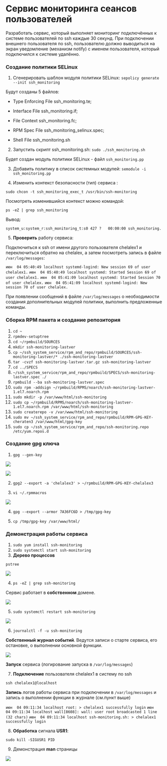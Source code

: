 # Сервис мониторинга сеансов пользователей

Разработать сервис, который выполняет мониторинг подключённых к системе пользователей по ssh каждые 30 секунд. При подключении внешнего пользователя по ssh, пользователю должно выводиться на экран уведомление (механизм notify) с именем пользователя, который подключился к системе удалённо.

### Создание политики SELinux

1. Сгенерировать шаблон модуля политики SELinux: `sepolicy generate --init ssh_monitoring`

Будут созданы 5 файлов:

- Type Enforcing File ssh_monitoring.te;

- Interface File ssh_monitoring.if;

- File Context ssh_monitoring.fc;

- RPM Spec File ssh_monitoring_selinux.spec;

- Shell File ssh_monitoring.sh

2. Запустить скрипт ssh_monitoring.sh:
   `sudo ./ssh_monitoring.sh`

Будет создан модуль политики SELinux - файл `ssh_monitoring.pp`

3. Добавить политику в список системных модулей:
   `semodule -i ssh_monitoring.pp`

4. Изменить контекст безопасности (тип) сервиса :

`sudo chcon -t ssh_monitoring_exec_t /usr/bin/ssh-monitoring`

Посмотреть изменившийся контекст можно командой:

`ps -eZ | grep ssh_monitoring`

Вывод:

``system_u:system_r:ssh_monitoring_t:s0 427 ?   00:00:00 ssh_monitoring.``

5.  **Проверить** работу сервиса:

Подключиться к ssh от имени другого пользователя chelalex1 и переключиться обратно на chelalex, а затем посмотреть запись в файле `/var/log/messages`:

``июн  04 05:40:49 localhost systemd-logind: New session 69 of user chelalex1.``
``июн  04 05:40:49 localhost systemd: Started Session 69 of user chelalex1.``
``июн  04 05:41:09 localhost systemd: Started Session 70 of user chelalex.``
``июн  04 05:41:09 localhost systemd-logind: New session 70 of user chelalex.``

При появлении сообщений в файле `/var/log/messages` о необходимости создания дополнительных модулей политики, выполнить предложенные команды.

### Сборка RPM пакета и создание репозитория

1. `cd ~`
2. `rpmdev-setuptree`
3. `cd ~/rpmbuild/SOURCES`
4. `mkdir ssh-monitoring-lastver`
5. `cp ~/ssh_system_service/rpm_and_repo/rpmbuild/SOURCES/ssh-monitoring-lastver/* ./ssh-monitoring-lastver`
6. `tar -cvzf ssh-monitoring-lastver.tar.gz ssh-monitoring-lastver`
7. `cd ../SPECS`
8. `~/ssh_system_service/rpm_and_repo/rpmbuild/SPECS/ssh-monitoring-lastver.spec ./`
9. `rpmbuild --ba ssh-monitoring-lastver.spec`
10. `sudo rpm -addsign ~/rpmbuild/RPMS/noarch/ssh-monitoring-lastver-1.el7.noarch.rpm`
11. `sudo mkdir -p /var/www/html/ssh-monitoring`
12. `sudo cp ~/rpmbuild/RPMS/noarch/ssh-monitoring-lastver-1.el7.noarch.rpm /var/www/html/ssh-monitoring`
13. `sudo createrepo -v /var/www/html/ssh-monitoring`
14. `sudo mv ~/ssh_system_service/rpm_and_repo/rpmbuild/RPM-GPG-KEY-cheraten3 /var/www/html/gpg-key`
15. `sudo cp ~/ssh_system_service/rpm_and_repo/ssh-monitoring.repo /etc/yum.repos.d`


### Cоздание gpg ключа

1. `gpg --gen-key`

![](/OSS-2021/sec_service/images/01.jpg)

![](/OSS-2021/sec_service/images/02.jpg)

2. `gpg2 --export -a 'chelalex3' > ~/rpmbuild/RPM-GPG-KEY-chelalex3`

3. `vi ~/.rpmmacros`

![](/OSS-2021/sec_service/images/03.jpg)

4. `gpg --export --armor 7A36FC6D > /tmp/gpg-key`

5. `cp /tmp/gpg-key /var/www/html/`

### Демонстрация работы сервиса

1. `sudo yum install ssh-monitoring`
2. `sudo systemctl start ssh-monitoring`
3. **Дерево процессов**

`pstree`

![](/OSS-2021/sec_service/images/04.PNG)

4. `ps -eZ | grep ssh-monitoring`

Сервис работает в **собственном** домене.

![](/OSS-2021/sec_service/images/05.jpg)

5. `sudo systemctl restart ssh-monitoring`

![](/OSS-2021/sec_service/images/06.PNG)

6. `journalctl -f -u ssh-monitoring`

**Собственный журнал событий**. Ведутся записи о старте сервиса, его остановке, о выполнении основной функции.

![](/OSS-2021/sec_service/images/07.jpg)

**Запуск** сервиса (логирование запуска в `/var/log/messages`)

7. **Подключение** пользователя chelalex1 в систему по ssh

`ssh chelalex1@localhost`

**Запись** логов работы сервиса при подключении в `/var/log/messages` и запись о выполнении функции в журнале (см.пункт выше)

``июн  04 09:11:34 localhost root: > chelalex1 successfully login``
``июн  04 09:11:34 localhost wall[8608]: wall: user root broadcasted 1 line (32 chars)``
``июн  04 09:11:34 localhost ssh-monitoring.sh: > chelalex1 successfully login``

8. **Обработка** сигнала **USR1**:

`sudo kill -SIGUSR1 PID`


9. Демонстрация **man** страницы

![](/OSS-2021/sec_service/images/08.PNG)